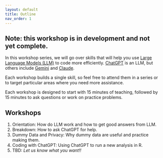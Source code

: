 ```yaml
---
layout: default
title: Outline
nav_order: 1
---
```


## Note: this workshop is in development and not yet complete.

<p>In this workshop series, we will go over skills that will help you use <a href="https://www.ibm.com/think/topics/large-language-models" target="_blank">Large Language Models (LLM)</a> to code more efficiently. 
<a href="https://chatgpt.com/" target="_blank">ChatGPT</a> is an LLM, but others include 
  <a href="https://gemini.google.com/" target="_blank">Gemini</a> and 
  <a href="https://claude.ai/login?returnTo=%2F%3F" target="_blank">Claude</a>. </p>

<p>Each workshop builds a single skill, so feel free to attend them in a series or to target particular areas where you need more assistance. </p>

<p>Each workshop is designed to start with 15 minutes of teaching, followed by 15 minutes to ask questions or work on practice problems. </p>

## Workshops
<ol type="1">
  <li>Orientation: How do LLM work and how to get good answers from LLM.</li>
  <li>Breakdown: How to ask ChatGPT for help.</li>
  <li>Dummy Data and Privacy: Why dummy data are useful and practice making them.</li>
  <li>Coding with ChatGPT: Using ChatGPT to run a new analysis in R.</li>
  <li>TBD: <em>Let us know what you want!! </em></li>
</ol>

